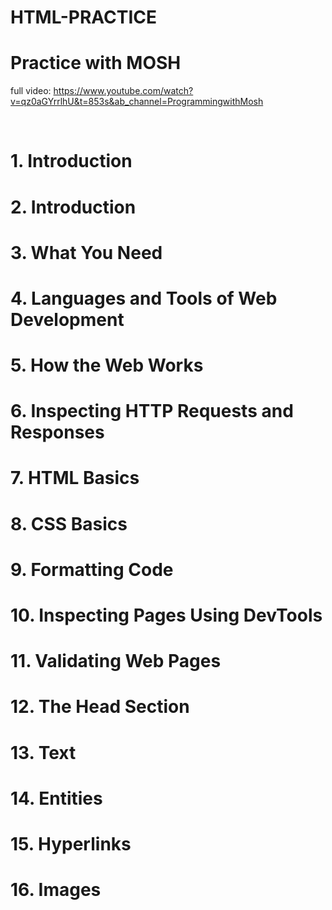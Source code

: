 # HTML-PRACTICE

# Practice with MOSH

full video: https://www.youtube.com/watch?v=qz0aGYrrlhU&t=853s&ab_channel=ProgrammingwithMosh

​

# 1. Introduction

# 2. Introduction

# 3. What You Need

# 4. Languages and Tools of Web Development

# 5. How the Web Works

# 6. Inspecting HTTP Requests and Responses

# 7. HTML Basics

# 8. CSS Basics

# 9. Formatting Code

# 10. Inspecting Pages Using DevTools

# 11. Validating Web Pages

# 12. The Head Section

# 13. Text

# 14. Entities

# 15. Hyperlinks

# 16. Images
